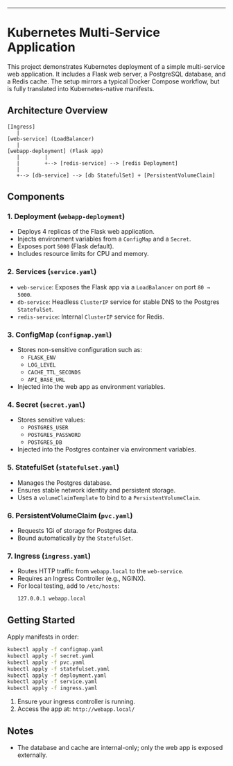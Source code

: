---

# Kubernetes Multi-Service Application

This project demonstrates Kubernetes deployment of a simple multi-service web application. It includes a Flask web server, a PostgreSQL database, and a Redis cache. The setup mirrors a typical Docker Compose workflow, but is fully translated into Kubernetes-native manifests.

## Architecture Overview

```
[Ingress]
   |
[web-service] (LoadBalancer)
   |
[webapp-deployment] (Flask app)
   |        |
   |        +--> [redis-service] --> [redis Deployment]
   |
   +--> [db-service] --> [db StatefulSet] + [PersistentVolumeClaim]
```

## Components

### 1. Deployment (`webapp-deployment`)
- Deploys 4 replicas of the Flask web application.
- Injects environment variables from a `ConfigMap` and a `Secret`.
- Exposes port `5000` (Flask default).
- Includes resource limits for CPU and memory.

### 2. Services (`service.yaml`)
- `web-service`: Exposes the Flask app via a `LoadBalancer` on port `80 → 5000`.
- `db-service`: Headless `ClusterIP` service for stable DNS to the Postgres `StatefulSet`.
- `redis-service`: Internal `ClusterIP` service for Redis.

### 3. ConfigMap (`configmap.yaml`)
- Stores non-sensitive configuration such as:
  - `FLASK_ENV`
  - `LOG_LEVEL`
  - `CACHE_TTL_SECONDS`
  - `API_BASE_URL`
- Injected into the web app as environment variables.

### 4. Secret (`secret.yaml`)
- Stores sensitive values:
  - `POSTGRES_USER`
  - `POSTGRES_PASSWORD`
  - `POSTGRES_DB`
- Injected into the Postgres container via environment variables.

### 5. StatefulSet (`statefulset.yaml`)
- Manages the Postgres database.
- Ensures stable network identity and persistent storage.
- Uses a `volumeClaimTemplate` to bind to a `PersistentVolumeClaim`.

### 6. PersistentVolumeClaim (`pvc.yaml`)
- Requests 1Gi of storage for Postgres data.
- Bound automatically by the `StatefulSet`.

### 7. Ingress (`ingress.yaml`)
- Routes HTTP traffic from `webapp.local` to the `web-service`.
- Requires an Ingress Controller (e.g., NGINX).
- For local testing, add to `/etc/hosts`:
  ```
  127.0.0.1 webapp.local
  ```

## Getting Started

Apply manifests in order:

```bash
kubectl apply -f configmap.yaml
kubectl apply -f secret.yaml
kubectl apply -f pvc.yaml
kubectl apply -f statefulset.yaml
kubectl apply -f deployment.yaml
kubectl apply -f service.yaml
kubectl apply -f ingress.yaml
```

1. Ensure your ingress controller is running.
2. Access the app at: `http://webapp.local/`

## Notes
- The database and cache are internal-only; only the web app is exposed externally.

